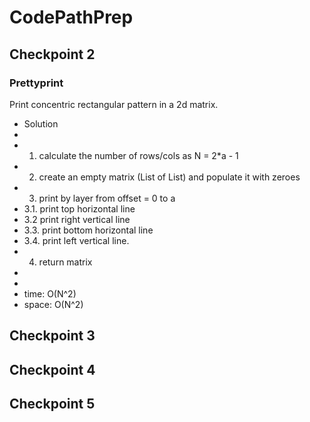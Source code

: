 # CodePathPrep

## Checkpoint 2

### Prettyprint
Print concentric rectangular pattern in a 2d matrix.

* Solution
 *
 * 1. calculate the number of rows/cols as N = 2*a - 1
 * 2. create an empty matrix (List of List) and populate it with zeroes
 * 3. print by layer from offset = 0 to a
 * 3.1. print top horizontal line
 * 3.2 print right vertical line
 * 3.3. print bottom horizontal line
 * 3.4. print left vertical line.
 * 4. return matrix
 *
 *
 * time: O(N^2)
 * space: O(N^2)
 
## Checkpoint 3

## Checkpoint 4

## Checkpoint 5

